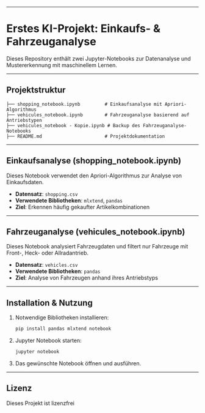 

---

# Erstes KI-Projekt: Einkaufs- & Fahrzeuganalyse

Dieses Repository enthält zwei Jupyter-Notebooks zur Datenanalyse und Mustererkennung mit maschinellem Lernen.

---

## Projektstruktur

```
├── shopping_notebook.ipynb         # Einkaufsanalyse mit Apriori-Algorithmus
├── vehicules_notebook.ipynb        # Fahrzeuganalyse basierend auf Antriebstypen
├── vehicules_notebook - Kopie.ipynb # Backup des Fahrzeuganalyse-Notebooks
├── README.md                       # Projektdokumentation
```

---

## Einkaufsanalyse (shopping_notebook.ipynb)

Dieses Notebook verwendet den Apriori-Algorithmus zur Analyse von Einkaufsdaten.  
- **Datensatz**: `shopping.csv`  
- **Verwendete Bibliotheken**: `mlxtend`, `pandas`  
- **Ziel**: Erkennen häufig gekaufter Artikelkombinationen  

---

## Fahrzeuganalyse (vehicules_notebook.ipynb)

Dieses Notebook analysiert Fahrzeugdaten und filtert nur Fahrzeuge mit Front-, Heck- oder Allradantrieb.  
- **Datensatz**: `vehicles.csv`  
- **Verwendete Bibliotheken**: `pandas`  
- **Ziel**: Analyse von Fahrzeugen anhand ihres Antriebstyps  

---

## Installation & Nutzung

1. Notwendige Bibliotheken installieren:
   ```sh
   pip install pandas mlxtend notebook
   ```
   
2. Jupyter Notebook starten:
   ```sh
   jupyter notebook
   ```

3. Das gewünschte Notebook öffnen und ausführen.

---

## Lizenz

Dieses Projekt ist lizenzfrei
